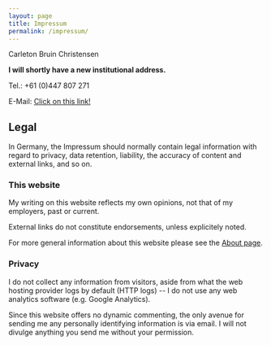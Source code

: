 ```yaml
---
layout: page
title: Impressum
permalink: /impressum/
---
```


Carleton Bruin Christensen  

**I will shortly have a new institutional address.** 

Tel.: +61 (0)447 807 271

E-Mail: [Click on this link!](mailto:carleton.christensen@gmail.com)

## Legal

In Germany, the Impressum should normally contain legal information with regard to privacy, data retention, liability, the accuracy of content and external links, and so on.

### This website

My writing on this website reflects my own opinions, not that of my employers, past or current.

External links do not constitute endorsements, unless explicitely noted.

For more general information about this website please see the [About page](/about).

### Privacy

I do not collect any information from visitors, aside from what the web hosting provider logs by default (HTTP logs) -- I do not use any web analytics software (e.g. Google Analytics).

Since this website offers no dynamic commenting, the only avenue for sending me any personally identifying information is via email. I will not divulge anything you send me without your permission.
